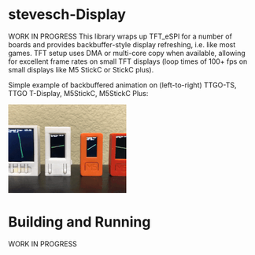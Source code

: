 # stevesch-Display

WORK IN PROGRESS
This library wraps up TFT_eSPI for a number of boards and provides backbuffer-style display refreshing, i.e. like most games.
TFT setup uses DMA or multi-core copy when available, allowing for excellent frame rates on 
small TFT displays (loop times of 100+ fps on small displays like M5 StickC or StickC plus).


Simple example of backbuffered animation on (left-to-right) TTGO-TS, TTGO T-Display, M5StickC, M5StickC Plus:

![Demo Animation](docs/stevesch-Display-anim.gif)


# Building and Running

WORK IN PROGRESS
